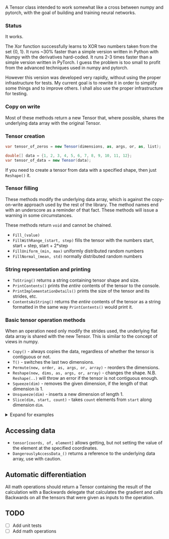 A Tensor class intended to work somewhat like a cross between numpy and pytorch,
with the goal of building and training neural networks.

### Status

It works. 

The Xor function successfully learns to XOR two numbers taken from the set {0, 1}.
It runs ~30% faster than a simple version written in Python with Numpy with the 
derivatives hard-coded. It runs 2-3 times faster than a simple version written in
PyTorch. I guess the problem is too small to profit from the advanced techniques 
used in numpy and pytorch.

However this version was developed very rapidly, without using the proper infrastructure 
for tests. My current goal is to rewrite it in order to simplify some things and
to improve others. I shall also use the proper infrastructure for testing.

### Copy on write

Most of these methods return a new Tensor that, where possible, shares the 
underlying data array with the original Tensor.

### Tensor creation

```c#
var tensor_of_zeros = new Tensor(dimensions, as, args, or, as, list);

double[] data = {1, 2, 3, 4, 5, 6, 7, 8, 9, 10, 11, 12};
var tensor_of_data = new Tensor(data);
```

If you need to create a tensor from data with a specified shape, then just `Reshape()` it.

### Tensor filling

These methods modify the underlying data array, which is against the copy-on-write 
approach used by the rest of the library. The method names end with an underscore
as a reminder of that fact. These methods will issue a warning in some circumstances.

These methods return `void` and cannot be chained.

* `Fill_(value)`
* `FillWithRange_(start, step)` fills the tensor with the numbers start, start + step, start + 2*step
* `FillUniform_(min, max)` uniformly distributed random numbers
* `FillNormal_(mean, std)` normally distributed random numbers

### String representation and printing

* `ToString()` returns a string containing tensor shape and size.
* `PrintContents()` prints the _entire_ contents of the tensor to the console.
* `PrintImplementationDetails()` prints the size of the tensor and its strides, etc.
* `ContentsAsString()` returns the _entire_ contents of the tensor as a string
  formatted in the same way `PrintContents()` would print it.

### Basic tensor operation methods

When an operation need only modify the strides used, the underlying flat data array
is shared with the new Tensor. This is similar to the concept of views in numpy.

* `Copy()` - always copies the data, regardless of whether the tensor is contiguous or not.
* `T()` - switches the last two dimensions.
* `Permute(new, order, as, args, or, array)` - reorders the dimensions.
* `Reshape(new, dims, as, args, or, array)` - changes the shape.
  N.B. `Reshape(..)` will throw an error if the tensor is not contiguous enough.
* `Squeeze(dim)` - removes the given dimension, if the length of that dimension is 1.
* `Unsqueeze(dim)` - inserts a new dimension of length 1.
* `Slice(dim, start, count)` - takes `count` elements from `start` along dimension `dim`.

<details>
  <summary>Expand for examples</summary>

```c#
var t1 = new Tensor(2, 3, 4);
t1.FillWithRange_();
t1.T().PrintContents();

// Tensor of shape (2,4,3), total size 24
// 0
//   1, 5, 9
//   2, 6, 10
//   3, 7, 11
//   4, 8, 12
// 1
//   13, 17, 21
//   14, 18, 22
//   15, 19, 23
//   16, 20, 24

int[] order = {1, 0, 2};
t1.Permute(order).PrintContents();

// Tensor of shape (3,2,4), total size 24
// 0
//   1, 2, 3, 4
//   13, 14, 15, 16
// 1
//   5, 6, 7, 8
//   17, 18, 19, 20
// 2
//   9, 10, 11, 12
//   21, 22, 23, 24

int[] new_shape = {1, 1, -1, 4};
t1.Reshape(new_shape).PrintContents();

// Tensor of shape (1,1,6,4), total size 24
// 0,0
//   1, 2, 3, 4
//   5, 6, 7, 8
//   9, 10, 11, 12
//   13, 14, 15, 16
//   17, 18, 19, 20
//   21, 22, 23, 24
```
</details>

## Accessing data

* `tensor[coords, of, element]` allows getting, but not setting the value of the
  element at the specified coordinates.
* `DangerouslyAccessData_()` returns a reference to the underlying data array,
  use with caution.

## Automatic differentiation

All math operations should return a Tensor containing the result of the calculation
with a Backwards delegate that calculates the gradient and calls Backwards on all 
the tensors that were given as inputs to the operation.

## TODO 

* [ ] Add unit tests
* [ ] Add math operations
